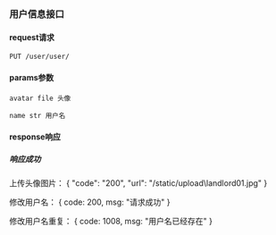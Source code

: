 
### 用户信息接口

#### request请求

 	PUT /user/user/

#### params参数

    avatar file 头像

    name str 用户名


#### response响应

##### 响应成功

上传头像图片：
	{
      "code": "200",
      "url": "/static/upload\\landlord01.jpg"
    }

修改用户名：
    {
        code: 200,
        msg: "请求成功"
    }

修改用户名重复：
    {
        code: 1008,
        msg: "用户名已经存在"
    }
